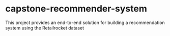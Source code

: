 # capstone-recommender-system
This project provides an end-to-end solution for building a recommendation system using the Retailrocket dataset
